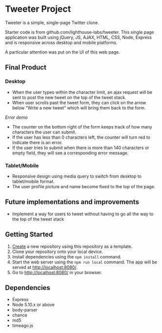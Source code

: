 # Tweeter Project

Tweeter is a simple, single-page Twitter clone.

Starter code is from github.com/lighthouse-labs/tweeter. This single page application was built using jQuery, JS, AJAX, HTML, CSS, Node, Express and is responsive across desktop and mobile platforms.

A particular attention was put on the UI of this web page.

## Final Product

### Desktop

- When the user types within the character limit, an ajax request will be sent to post the new tweet on the top of the tweet stack.
- When user scrolls past the tweet form, they can click on the arrow below "Write a new tweet" which will bring them back to the form.



*Error demo*
- The counter on the bottom right of the form keeps track of how many characters the user can submit.
- If the user has less than 0 characters left, the counter will turn red to indicate there is an error.
- If the user tries to submit when there is more than 140 characters or empty field, they will see a corresponding error message.



### Tablet/Mobile
- Responsive design using media query to switch from desktop to tablet/mobile format.
- The user profile picture and name become fixed to the top of the page.



## Future implementations and improvements
- Implement a way for users to tweet without having to go all the way to the top of the tweet stack


## Getting Started

1. [Create](https://docs.github.com/en/repositories/creating-and-managing-repositories/creating-a-repository-from-a-template) a new repository using this repository as a template.
2. Clone your repository onto your local device.
3. Install dependencies using the `npm install` command.
3. Start the web server using the `npm run local` command. The app will be served at <http://localhost:8080/>.
4. Go to <http://localhost:8080/> in your browser.

## Dependencies

- Express
- Node 5.10.x or above
- body-parser
- chance
- md5
- timeago.js

